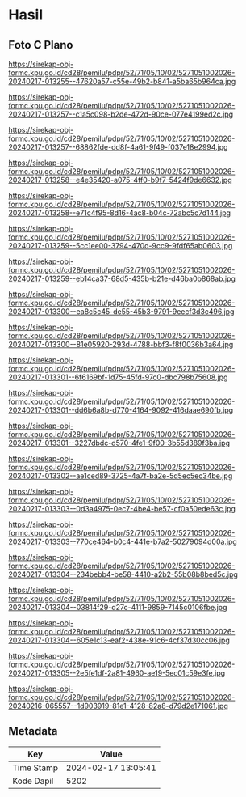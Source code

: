 # Hasil

## Foto C Plano

https://sirekap-obj-formc.kpu.go.id/cd28/pemilu/pdpr/52/71/05/10/02/5271051002026-20240217-013255--47620a57-c55e-49b2-b841-a5ba65b964ca.jpg

https://sirekap-obj-formc.kpu.go.id/cd28/pemilu/pdpr/52/71/05/10/02/5271051002026-20240217-013257--c1a5c098-b2de-472d-90ce-077e4199ed2c.jpg

https://sirekap-obj-formc.kpu.go.id/cd28/pemilu/pdpr/52/71/05/10/02/5271051002026-20240217-013257--68862fde-dd8f-4a61-9f49-f037e18e2994.jpg

https://sirekap-obj-formc.kpu.go.id/cd28/pemilu/pdpr/52/71/05/10/02/5271051002026-20240217-013258--e4e35420-a075-4ff0-b9f7-5424f9de6632.jpg

https://sirekap-obj-formc.kpu.go.id/cd28/pemilu/pdpr/52/71/05/10/02/5271051002026-20240217-013258--e71c4f95-8d16-4ac8-b04c-72abc5c7d144.jpg

https://sirekap-obj-formc.kpu.go.id/cd28/pemilu/pdpr/52/71/05/10/02/5271051002026-20240217-013259--5cc1ee00-3794-470d-9cc9-9fdf65ab0603.jpg

https://sirekap-obj-formc.kpu.go.id/cd28/pemilu/pdpr/52/71/05/10/02/5271051002026-20240217-013259--eb14ca37-68d5-435b-b21e-d46ba0b868ab.jpg

https://sirekap-obj-formc.kpu.go.id/cd28/pemilu/pdpr/52/71/05/10/02/5271051002026-20240217-013300--ea8c5c45-de55-45b3-9791-9eecf3d3c496.jpg

https://sirekap-obj-formc.kpu.go.id/cd28/pemilu/pdpr/52/71/05/10/02/5271051002026-20240217-013300--81e05920-293d-4788-bbf3-f8f0036b3a64.jpg

https://sirekap-obj-formc.kpu.go.id/cd28/pemilu/pdpr/52/71/05/10/02/5271051002026-20240217-013301--6f6169bf-1d75-45fd-97c0-dbc798b75608.jpg

https://sirekap-obj-formc.kpu.go.id/cd28/pemilu/pdpr/52/71/05/10/02/5271051002026-20240217-013301--dd6b6a8b-d770-4164-9092-416daae690fb.jpg

https://sirekap-obj-formc.kpu.go.id/cd28/pemilu/pdpr/52/71/05/10/02/5271051002026-20240217-013301--3227dbdc-d570-4fe1-9f00-3b55d389f3ba.jpg

https://sirekap-obj-formc.kpu.go.id/cd28/pemilu/pdpr/52/71/05/10/02/5271051002026-20240217-013302--ae1ced89-3725-4a7f-ba2e-5d5ec5ec34be.jpg

https://sirekap-obj-formc.kpu.go.id/cd28/pemilu/pdpr/52/71/05/10/02/5271051002026-20240217-013303--0d3a4975-0ec7-4be4-be57-cf0a50ede63c.jpg

https://sirekap-obj-formc.kpu.go.id/cd28/pemilu/pdpr/52/71/05/10/02/5271051002026-20240217-013303--770ce464-b0c4-441e-b7a2-50279094d00a.jpg

https://sirekap-obj-formc.kpu.go.id/cd28/pemilu/pdpr/52/71/05/10/02/5271051002026-20240217-013304--234bebb4-be58-4410-a2b2-55b08b8bed5c.jpg

https://sirekap-obj-formc.kpu.go.id/cd28/pemilu/pdpr/52/71/05/10/02/5271051002026-20240217-013304--03814f29-d27c-4111-9859-7145c0106fbe.jpg

https://sirekap-obj-formc.kpu.go.id/cd28/pemilu/pdpr/52/71/05/10/02/5271051002026-20240217-013304--605e1c13-eaf2-438e-91c6-4cf37d30cc06.jpg

https://sirekap-obj-formc.kpu.go.id/cd28/pemilu/pdpr/52/71/05/10/02/5271051002026-20240217-013305--2e5fe1df-2a81-4960-ae19-5ec01c59e3fe.jpg

https://sirekap-obj-formc.kpu.go.id/cd28/pemilu/pdpr/52/71/05/10/02/5271051002026-20240216-065557--1d903919-81e1-4128-82a8-d79d2e171061.jpg


## Metadata

| Key        | Value               |
| ---------- | ------------------- |
| Time Stamp | 2024-02-17 13:05:41 |
| Kode Dapil | 5202                |



